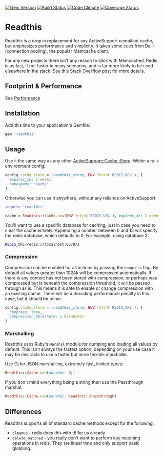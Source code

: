 [![Gem Version](https://badge.fury.io/rb/readthis.svg)](http://badge.fury.io/rb/readthis)
[![Build Status](https://travis-ci.org/sorentwo/readthis.svg?branch=master)](https://travis-ci.org/sorentwo/readthis)
[![Code Climate](https://codeclimate.com/github/sorentwo/readthis/badges/gpa.svg)](https://codeclimate.com/github/sorentwo/readthis)
[![Coverage Status](https://img.shields.io/coveralls/sorentwo/readthis.svg)](https://coveralls.io/r/sorentwo/readthis?branch=master)

# Readthis

Readthis is a drop in replacement for any ActiveSupport compliant cache, but
emphasizes performance and simplicity. It takes some cues from Dalli (connection
pooling), the popular Memcache client.

For any new projects there isn't any reason to stick with Memcached. Redis is
as fast, if not faster in many scenarios, and is far more likely to be used
elsewhere in the stack. See [this Stack Overflow post][stackoverflow] for more
details.

[stackoverflow]: http://stackoverflow.com/questions/10558465/memcache-vs-redis

## Footprint & Performance

See [Performance](PERFORMANCE.md)

## Installation

Add this line to your application's Gemfile:

```ruby
gem 'readthis'
```

## Usage

Use it the same way as any other [ActiveSupport::Cache::Store][store]. Within a
rails environment config:

```ruby
config.cache_store = :readthis_store, ENV.fetch('REDIS_URL'), {
  expires_in: 2.weeks,
  namespace: 'cache'
}
```

Otherwise you can use it anywhere, without any reliance on ActiveSupport:

```ruby
require 'readthis'

cache = Readthis::Cache.new(ENV.fetch('REDIS_URL'), expires_in: 2.weeks)
```

You'll want to use a specific database for caching, just in case you need to
clear the cache entirely. Appending a number between 0 and 15 will specify the
redis database, which defaults to 0. For example, using database 2:

```bash
REDIS_URL=redis://localhost:6379/2
```

[store]: http://api.rubyonrails.org/classes/ActiveSupport/Cache/Store.html

### Compression

Compression can be enabled for all actions by passing the `compress` flag. By
default all values greater than 1024k will be compressed automatically. If there
is any content has not been stored with compression, or perhaps was compressed
but is beneath the compression threshold, it will be passed through as is. This
means it is safe to enable or change compression with an existing cache. There
will be a decoding performance penalty in this case, but it should be minor.

```ruby
config.cache_store = :readthis_store, ENV.fetch('REDIS_URL'), {
  compress: true,
  compression_threshold: 2.kilobytes
}
```

### Marshalling

Readthis uses Ruby's `Marshal` module for dumping and loading all values by
default. This isn't always the fastest option, depending on your use case it may
be desirable to use a faster but more flexible marshaller.

Use Oj for JSON marshalling, extremely fast, limited types:

```ruby
Readthis::Cache.new(marshal: Oj)
```

If you don't mind everything being a string then use the Passthrough marshal:

```ruby
Readthis::Cache.new(marshal: Readthis::Passthrough)
```

## Differences

Readthis supports all of standard cache methods except for the following:

* `cleanup` - redis does this with ttl for us already
* `delete_matched` - you really don't want to perform key matching operations
  in redis. They are linear time and only support basic globbing.
